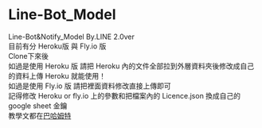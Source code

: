 # Line-Bot_Model
Line-Bot&Notify_Model By.LINE 2.0ver </br>
目前有分 Heroku版 與 Fly.io 版 </br>
Clone下來後</br>
如過是使用 Heroku 版 請把 Heroku 內的文件全部拉到外層資料夾後修改成自己的資料上傳 Heroku 就能使用！</br>
如過是使用 Fly.io 版 請把裡面資料修改直接上傳即可</br>
記得修改 Heroku or fly.io 上的參數和把檔案內的 Licence.json 換成自己的 google sheet 金鑰 </br>
教學文都在[巴哈姆特](https://home.gamer.com.tw/creation.php?owner=az7899603)  </br>
